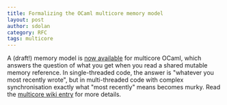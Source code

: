```yaml
---
title: Formalizing the OCaml multicore memory model
layout: post
author: sdolan
category: RFC
tags: multicore
---
```


A (draft!) memory model is [now available](https://github.com/ocamllabs/ocaml-multicore/wiki/Memory-model) for multicore OCaml, which answers the question of what you get when you read a shared mutable memory reference. In single-threaded code, the answer is "whatever you most recently wrote", but in multi-threaded code with complex synchronisation exactly what "most recently" means becomes murky.  Read the [multicore wiki entry](https://github.com/ocamllabs/ocaml-multicore/wiki/Memory-model) for more details.
